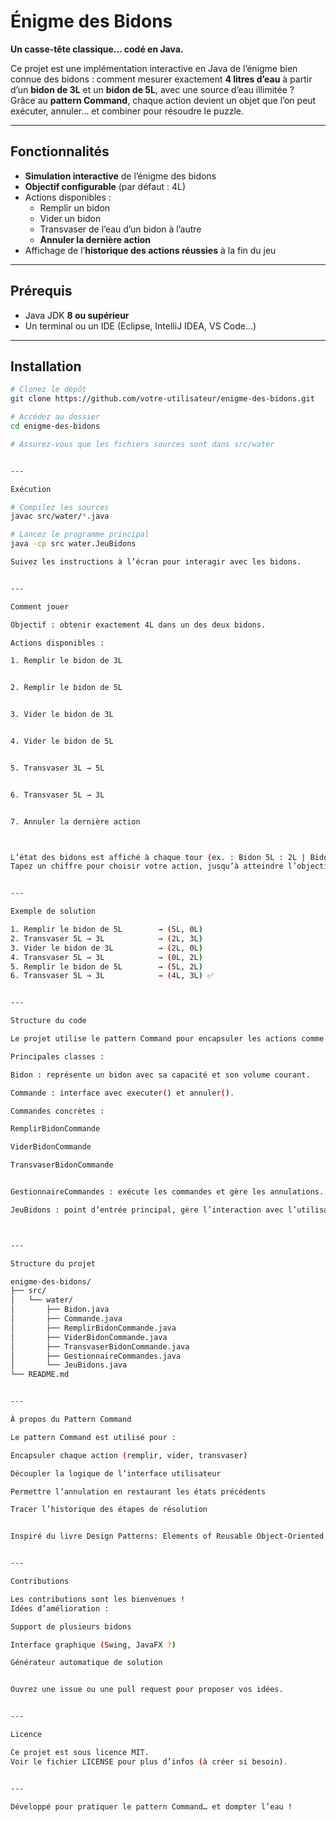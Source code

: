 # Énigme des Bidons

**Un casse-tête classique... codé en Java.**

Ce projet est une implémentation interactive en Java de l’énigme bien connue des bidons : comment mesurer exactement **4 litres d’eau** à partir d’un **bidon de 3L** et un **bidon de 5L**, avec une source d’eau illimitée ?  
Grâce au **pattern Command**, chaque action devient un objet que l’on peut exécuter, annuler… et combiner pour résoudre le puzzle.

---

## Fonctionnalités

- **Simulation interactive** de l’énigme des bidons
- **Objectif configurable** (par défaut : 4L)
- Actions disponibles :
  - Remplir un bidon
  - Vider un bidon
  - Transvaser de l’eau d’un bidon à l’autre
  - **Annuler la dernière action**
- Affichage de l’**historique des actions réussies** à la fin du jeu

---

## Prérequis

- Java JDK **8 ou supérieur**
- Un terminal ou un IDE (Eclipse, IntelliJ IDEA, VS Code…)

---

## Installation

```bash
# Clonez le dépôt
git clone https://github.com/votre-utilisateur/enigme-des-bidons.git

# Accédez au dossier
cd enigme-des-bidons

# Assurez-vous que les fichiers sources sont dans src/water


---

Exécution

# Compilez les sources
javac src/water/*.java

# Lancez le programme principal
java -cp src water.JeuBidons

Suivez les instructions à l’écran pour interagir avec les bidons.


---

Comment jouer

Objectif : obtenir exactement 4L dans un des deux bidons.

Actions disponibles :

1. Remplir le bidon de 3L


2. Remplir le bidon de 5L


3. Vider le bidon de 3L


4. Vider le bidon de 5L


5. Transvaser 3L → 5L


6. Transvaser 5L → 3L


7. Annuler la dernière action



L’état des bidons est affiché à chaque tour (ex. : Bidon 5L : 2L | Bidon 3L : 0L).
Tapez un chiffre pour choisir votre action, jusqu’à atteindre l’objectif.


---

Exemple de solution

1. Remplir le bidon de 5L        → (5L, 0L)
2. Transvaser 5L → 3L            → (2L, 3L)
3. Vider le bidon de 3L          → (2L, 0L)
4. Transvaser 5L → 3L            → (0L, 2L)
5. Remplir le bidon de 5L        → (5L, 2L)
6. Transvaser 5L → 3L            → (4L, 3L) ✅


---

Structure du code

Le projet utilise le pattern Command pour encapsuler les actions comme objets exécutables et annulables.

Principales classes :

Bidon : représente un bidon avec sa capacité et son volume courant.

Commande : interface avec executer() et annuler().

Commandes concrètes :

RemplirBidonCommande

ViderBidonCommande

TransvaserBidonCommande


GestionnaireCommandes : exécute les commandes et gère les annulations.

JeuBidons : point d’entrée principal, gère l’interaction avec l’utilisateur.



---

Structure du projet

enigme-des-bidons/
├── src/
│   └── water/
│       ├── Bidon.java
│       ├── Commande.java
│       ├── RemplirBidonCommande.java
│       ├── ViderBidonCommande.java
│       ├── TransvaserBidonCommande.java
│       ├── GestionnaireCommandes.java
│       └── JeuBidons.java
└── README.md


---

À propos du Pattern Command

Le pattern Command est utilisé pour :

Encapsuler chaque action (remplir, vider, transvaser)

Découpler la logique de l’interface utilisateur

Permettre l’annulation en restaurant les états précédents

Tracer l’historique des étapes de résolution


Inspiré du livre Design Patterns: Elements of Reusable Object-Oriented Software (pages 139–145).


---

Contributions

Les contributions sont les bienvenues !
Idées d’amélioration :

Support de plusieurs bidons

Interface graphique (Swing, JavaFX ?)

Générateur automatique de solution


Ouvrez une issue ou une pull request pour proposer vos idées.


---

Licence

Ce projet est sous licence MIT.
Voir le fichier LICENSE pour plus d’infos (à créer si besoin).


---

Développé pour pratiquer le pattern Command… et dompter l’eau !
